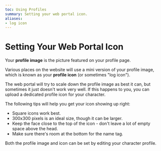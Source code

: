 ```yaml
---
toc: Using Profiles
summary: Setting your web portal icon.
aliases:
- log icon
---
```


# Setting Your Web Portal Icon

Your **profile image** is the picture featured on your profile page.  

Various places on the website will use a mini version of your profile image, which is known as your **profile icon** (or sometimes "log icon").  

The web portal will try to scale down the profile image as best it can, but sometimes it just doesn't work very well.  If this happens to you, you can upload a dedicated profile icon for your character.

The following tips will help you get your icon showing up right:

* Square icons work best.
* 300x300 pixels is an ideal size, though it can be larger.
* Keep the face close to the top of the icon - don't leave a lot of empty space above the head.
* Make sure there's room at the bottom for the name tag.

Both the profile image and icon can be set by editing your character profile.